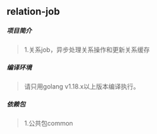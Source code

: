 ## relation-job

##### 项目简介
> 1.关系job，异步处理关系操作和更新关系缓存

##### 编译环境
> 请只用golang v1.18.x以上版本编译执行。

##### 依赖包
> 1.公共包common